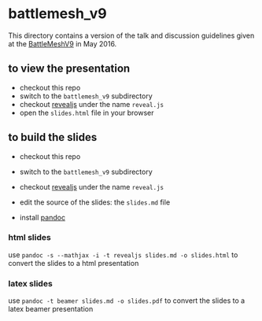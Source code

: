 # battlemesh_v9

This directory contains a version of the talk and discussion guidelines given at the
[BattleMeshV9](http://battlemesh.org/BattleMeshV9) in May 2016.


## to view the presentation

* checkout this repo
* switch to the `battlemesh_v9` subdirectory
* checkout [revealjs](https://github.com/hakimel/reveal.js) under the name `reveal.js`
* open the `slides.html` file in your browser

## to build the slides

* checkout this repo
* switch to the `battlemesh_v9` subdirectory
* checkout [revealjs](https://github.com/hakimel/reveal.js) under the name `reveal.js`
* edit the source of the slides: the `slides.md` file

* install [pandoc](https://github.com/jgm/pandoc/releases/)

### html slides

use `pandoc -s --mathjax -i -t revealjs slides.md -o slides.html` to convert the slides to a html presentation

### latex slides

use `pandoc -t beamer slides.md -o slides.pdf` to convert the slides to a latex beamer presentation

